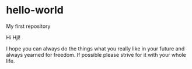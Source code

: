 # hello-world
My first repository

Hi Hjl!

I hope you can always do the things what you really like in your future and always yearned for freedom.
If possible please strive for it with your whole life. 
